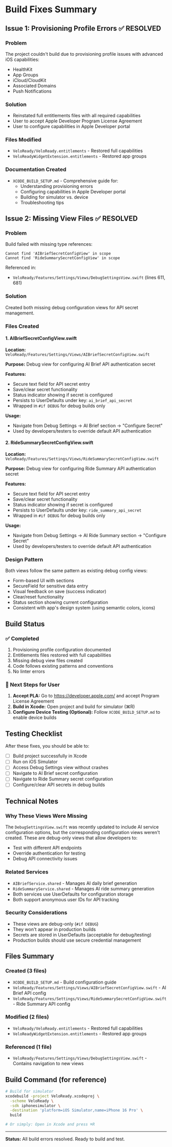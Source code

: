 # Build Fixes Summary

## Issue 1: Provisioning Profile Errors ✅ RESOLVED

### Problem
The project couldn't build due to provisioning profile issues with advanced iOS capabilities:
- HealthKit
- App Groups
- iCloud/CloudKit
- Associated Domains
- Push Notifications

### Solution
- Reinstated full entitlements files with all required capabilities
- User to accept Apple Developer Program License Agreement
- User to configure capabilities in Apple Developer portal

### Files Modified
- `VeloReady/VeloReady.entitlements` - Restored full capabilities
- `VeloReadyWidgetExtension.entitlements` - Restored app groups

### Documentation Created
- `XCODE_BUILD_SETUP.md` - Comprehensive guide for:
  - Understanding provisioning errors
  - Configuring capabilities in Apple Developer portal
  - Building for simulator vs. device
  - Troubleshooting tips

## Issue 2: Missing View Files ✅ RESOLVED

### Problem
Build failed with missing type references:
```
Cannot find 'AIBriefSecretConfigView' in scope
Cannot find 'RideSummarySecretConfigView' in scope
```

Referenced in:
- `VeloReady/Features/Settings/Views/DebugSettingsView.swift` (lines 611, 681)

### Solution
Created both missing debug configuration views for API secret management.

### Files Created

#### 1. AIBriefSecretConfigView.swift
**Location:** `VeloReady/Features/Settings/Views/AIBriefSecretConfigView.swift`

**Purpose:** Debug view for configuring AI Brief API authentication secret

**Features:**
- Secure text field for API secret entry
- Save/clear secret functionality
- Status indicator showing if secret is configured
- Persists to UserDefaults under key: `ai_brief_api_secret`
- Wrapped in `#if DEBUG` for debug builds only

**Usage:** 
- Navigate from Debug Settings → AI Brief section → "Configure Secret"
- Used by developers/testers to override default API authentication

#### 2. RideSummarySecretConfigView.swift
**Location:** `VeloReady/Features/Settings/Views/RideSummarySecretConfigView.swift`

**Purpose:** Debug view for configuring Ride Summary API authentication secret

**Features:**
- Secure text field for API secret entry
- Save/clear secret functionality
- Status indicator showing if secret is configured
- Persists to UserDefaults under key: `ride_summary_api_secret`
- Wrapped in `#if DEBUG` for debug builds only

**Usage:**
- Navigate from Debug Settings → AI Ride Summary section → "Configure Secret"
- Used by developers/testers to override default API authentication

### Design Pattern
Both views follow the same pattern as existing debug config views:
- Form-based UI with sections
- SecureField for sensitive data entry
- Visual feedback on save (success indicator)
- Clear/reset functionality
- Status section showing current configuration
- Consistent with app's design system (using semantic colors, icons)

## Build Status

### ✅ Completed
1. Provisioning profile configuration documented
2. Entitlements files restored with full capabilities
3. Missing debug view files created
4. Code follows existing patterns and conventions
5. No linter errors

### 🔄 Next Steps for User
1. **Accept PLA:** Go to https://developer.apple.com/ and accept Program License Agreement
2. **Build in Xcode:** Open project and build for simulator (⌘R)
3. **Configure Device Testing (Optional):** Follow `XCODE_BUILD_SETUP.md` to enable device builds

## Testing Checklist

After these fixes, you should be able to:
- [ ] Build project successfully in Xcode
- [ ] Run on iOS Simulator
- [ ] Access Debug Settings view without crashes
- [ ] Navigate to AI Brief secret configuration
- [ ] Navigate to Ride Summary secret configuration
- [ ] Configure/clear API secrets in debug builds

## Technical Notes

### Why These Views Were Missing
The `DebugSettingsView.swift` was recently updated to include AI service configuration options, but the corresponding configuration views weren't created. These are debug-only views that allow developers to:
- Test with different API endpoints
- Override authentication for testing
- Debug API connectivity issues

### Related Services
- `AIBriefService.shared` - Manages AI daily brief generation
- `RideSummaryService.shared` - Manages AI ride summary generation
- Both services use UserDefaults for configuration storage
- Both support anonymous user IDs for API tracking

### Security Considerations
- These views are debug-only (`#if DEBUG`)
- They won't appear in production builds
- Secrets are stored in UserDefaults (acceptable for debug/testing)
- Production builds should use secure credential management

## Files Summary

### Created (3 files)
- `XCODE_BUILD_SETUP.md` - Build configuration guide
- `VeloReady/Features/Settings/Views/AIBriefSecretConfigView.swift` - AI Brief API config
- `VeloReady/Features/Settings/Views/RideSummarySecretConfigView.swift` - Ride Summary API config

### Modified (2 files)
- `VeloReady/VeloReady.entitlements` - Restored full capabilities
- `VeloReadyWidgetExtension.entitlements` - Restored app groups

### Referenced (1 file)
- `VeloReady/Features/Settings/Views/DebugSettingsView.swift` - Contains navigation to new views

## Build Command (for reference)
```bash
# Build for simulator
xcodebuild -project VeloReady.xcodeproj \
  -scheme VeloReady \
  -sdk iphonesimulator \
  -destination 'platform=iOS Simulator,name=iPhone 16 Pro' \
  build

# Or simply: Open in Xcode and press ⌘R
```

---

**Status:** All build errors resolved. Ready to build and test.

